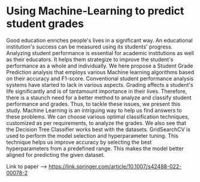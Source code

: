 # Using Machine-Learning to predict student grades
Good education enriches people's lives in a significant way. An educational institution's success can be measured using its students' progress. Analyzing student performance is essential for academic institutions as well as their educators. It helps them strategize to improve the student's performance as a whole and individually. We here propose a Student Grade Prediction analysis that employs various Machine learning algorithms based on their accuracy and F1-score. Conventional student performance analysis systems have started to lack in various aspects. Grading affects a student's life significantly and is of tantamount importance in their lives. Therefore, there is a staunch need for a better method to analyze and classify student performance and grades. Thus, to tackle these issues, we present this study. Machine Learning is an intriguing way to help us find answers to these problems. We can choose various optimal classification techniques, customized as per requirements, to analyze the grades. We also see that the Decision Tree Classifier works best with the datasets. GridSearchCV is used to perform the model selection and hyperparameter tuning. This technique helps us improve accuracy by selecting the best hyperparameters from a predefined range. This makes the model better aligned for predicting the given dataset.

Link to paper --> https://link.springer.com/article/10.1007/s42488-022-00078-2
